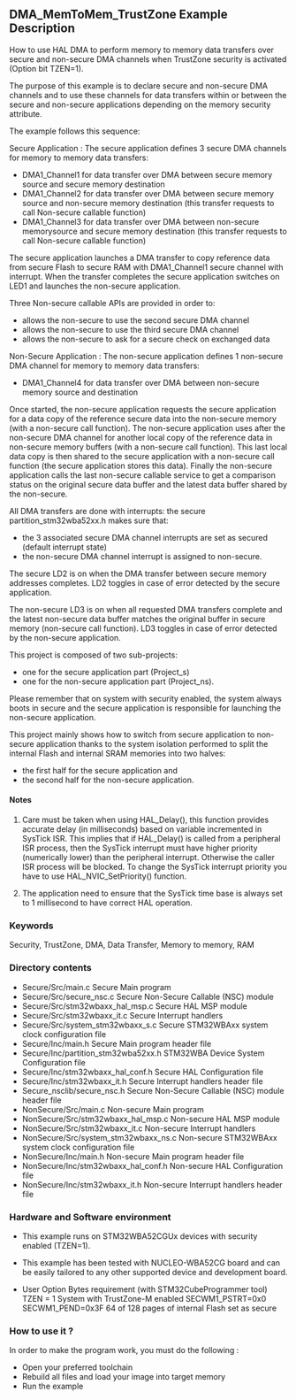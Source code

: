## <b>DMA_MemToMem_TrustZone Example Description</b>

How to use HAL DMA to perform memory to memory data transfers over secure and non-secure
DMA channels when TrustZone security is activated (Option bit TZEN=1).

The purpose of this example is to declare secure and non-secure DMA channels and
to use these channels for data transfers within or between the secure and non-secure
applications depending on the memory security attribute.

The example follows this sequence:

Secure Application :
The secure application defines 3 secure DMA channels for memory to memory data
transfers:
 - DMA1_Channel1 for data transfer over DMA between secure memory source and secure
   memory destination
 - DMA1_Channel2 for data transfer over DMA between secure memory source and non-secure
   memory destination (this transfer requests to call Non-secure callable function)
 - DMA1_Channel3 for data transfer over DMA between non-secure memorysource and secure
   memory destination (this transfer requests to call Non-secure callable function)

The secure application launches a DMA transfer to copy reference data from secure
Flash to secure RAM with DMA1_Channel1 secure channel with interrupt. When the
transfer completes the secure application switches on LED1 and launches the
non-secure application.

Three Non-secure callable APIs are provided in order to:
 - allows the non-secure to use the second secure DMA channel
 - allows the non-secure to use the third secure DMA channel
 - allows the non-secure to ask for a secure check on exchanged data

Non-Secure Application :
The non-secure application defines 1 non-secure DMA channel for memory to memory
data transfers:
 - DMA1_Channel4 for data transfer over DMA between non-secure memory
   source and destination

Once started, the non-secure application requests the secure application for
a data copy of the reference secure data into the non-secure memory (with 
a non-secure call function). The non-secure application uses after the
non-secure DMA channel for another local copy of the reference data in
non-secure memory buffers (with a non-secure call function).
This last local data copy is then shared to the secure application with
a non-secure call function (the secure application stores this data).
Finally the non-secure application calls the last non-secure
callable service to get a comparison status on the original secure data buffer
and the latest data buffer shared by the non-secure.

All DMA transfers are done with interrupts: the secure partition_stm32wba52xx.h
makes sure that:
 - the 3 associated secure DMA channel interrupts are set as secured (default 
   interrupt state)
 - the non-secure DMA channel interrupt is assigned to non-secure.


The secure LD2 is on when the DMA transfer between secure memory addresses completes.
LD2 toggles in case of error detected by the secure application.

The non-secure LD3 is on when all requested DMA transfers complete and the latest
non-secure data buffer matches the original buffer in secure memory (non-secure
call function). LD3 toggles in case of error detected by the non-secure application.

This project is composed of two sub-projects:
- one for the secure application part (Project_s)
- one for the non-secure application part (Project_ns).

Please remember that on system with security enabled, the system always boots in secure and
the secure application is responsible for launching the non-secure application.

This project mainly shows how to switch from secure application to non-secure application
thanks to the system isolation performed to split the internal Flash and internal SRAM memories
into two halves:
 - the first half for the secure application and
 - the second half for the non-secure application.

#### <b>Notes</b>

1. Care must be taken when using HAL_Delay(), this function provides accurate delay (in milliseconds)
      based on variable incremented in SysTick ISR. This implies that if HAL_Delay() is called from
      a peripheral ISR process, then the SysTick interrupt must have higher priority (numerically lower)
      than the peripheral interrupt. Otherwise the caller ISR process will be blocked.
      To change the SysTick interrupt priority you have to use HAL_NVIC_SetPriority() function.
      
2.  The application need to ensure that the SysTick time base is always set to 1 millisecond
      to have correct HAL operation.

### <b>Keywords</b>

Security, TrustZone, DMA, Data Transfer, Memory to memory, RAM

### <b>Directory contents</b>

  - Secure/Src/main.c                     Secure Main program
  - Secure/Src/secure_nsc.c               Secure Non-Secure Callable (NSC) module
  - Secure/Src/stm32wbaxx_hal_msp.c       Secure HAL MSP module
  - Secure/Src/stm32wbaxx_it.c            Secure Interrupt handlers
  - Secure/Src/system_stm32wbaxx_s.c      Secure STM32WBAxx system clock configuration file
  - Secure/Inc/main.h                     Secure Main program header file
  - Secure/Inc/partition_stm32wba52xx.h   STM32WBA Device System Configuration file
  - Secure/Inc/stm32wbaxx_hal_conf.h      Secure HAL Configuration file
  - Secure/Inc/stm32wbaxx_it.h            Secure Interrupt handlers header file
  - Secure_nsclib/secure_nsc.h            Secure Non-Secure Callable (NSC) module header file
  - NonSecure/Src/main.c                  Non-secure Main program
  - NonSecure/Src/stm32wbaxx_hal_msp.c    Non-secure HAL MSP module
  - NonSecure/Src/stm32wbaxx_it.c         Non-secure Interrupt handlers
  - NonSecure/Src/system_stm32wbaxx_ns.c  Non-secure STM32WBAxx system clock configuration file
  - NonSecure/Inc/main.h                  Non-secure Main program header file
  - NonSecure/Inc/stm32wbaxx_hal_conf.h   Non-secure HAL Configuration file
  - NonSecure/Inc/stm32wbaxx_it.h         Non-secure Interrupt handlers header file

### <b>Hardware and Software environment</b>

  - This example runs on STM32WBA52CGUx devices with security enabled (TZEN=1).
    
  - This example has been tested with NUCLEO-WBA52CG board and can be
    easily tailored to any other supported device and development board.      

  - User Option Bytes requirement (with STM32CubeProgrammer tool)
     TZEN = 1                            System with TrustZone-M enabled
     SECWM1_PSTRT=0x0  SECWM1_PEND=0x3F  64 of 128 pages of internal Flash set as secure

### <b>How to use it ?</b>

In order to make the program work, you must do the following :

- Open your preferred toolchain 
- Rebuild all files and load your image into target memory
- Run the example


